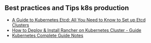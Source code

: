 ## Best practices and Tips k8s production

- [A Guide to Kubernetes Etcd: All You Need to Know to Set up Etcd Clusters](https://superuser.openstack.org/articles/a-guide-to-kubernetes-etcd-all-you-need-to-know-to-set-up-etcd-clusters/)
- [How to Deploy & Install Rancher on Kubernetes Cluster - Guide](https://redblink.com/install-rancher-kubernetes-cluster/)
- [Kubernetes Complete Guide Notes](https://www.educba.com/kubernetes-ingress/?source=leftnav)
